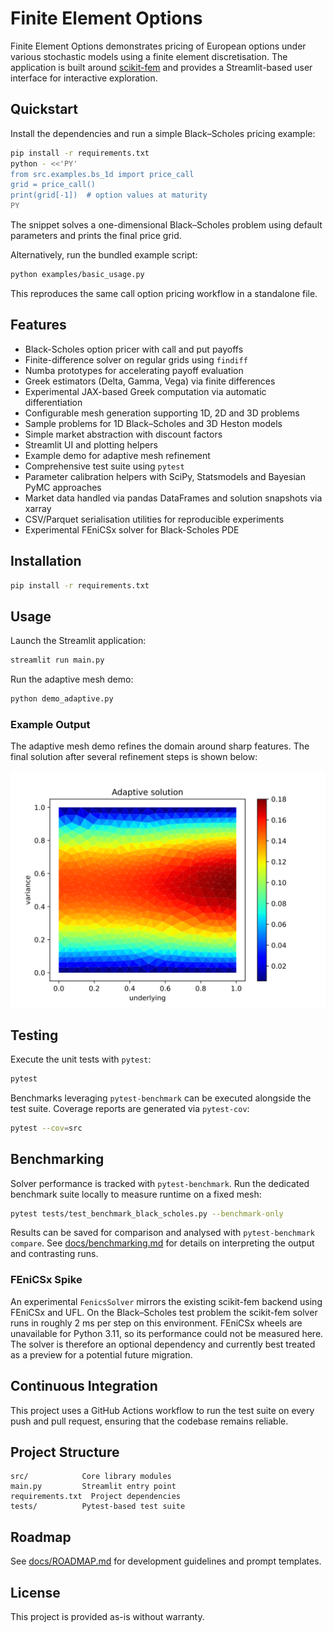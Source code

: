 # Finite Element Options

Finite Element Options demonstrates pricing of European options under various
stochastic models using a finite element discretisation. The application is
built around [scikit-fem](https://github.com/kinnala/scikit-fem) and provides a
Streamlit-based user interface for interactive exploration.

## Quickstart

Install the dependencies and run a simple Black–Scholes pricing example:

```bash
pip install -r requirements.txt
python - <<'PY'
from src.examples.bs_1d import price_call
grid = price_call()
print(grid[-1])  # option values at maturity
PY
```

The snippet solves a one-dimensional Black–Scholes problem using default
parameters and prints the final price grid.

Alternatively, run the bundled example script:

```bash
python examples/basic_usage.py
```

This reproduces the same call option pricing workflow in a standalone file.

## Features

- Black-Scholes option pricer with call and put payoffs
- Finite-difference solver on regular grids using ``findiff``
- Numba prototypes for accelerating payoff evaluation
- Greek estimators (Delta, Gamma, Vega) via finite differences
- Experimental JAX-based Greek computation via automatic differentiation
- Configurable mesh generation supporting 1D, 2D and 3D problems
- Sample problems for 1D Black–Scholes and 3D Heston models
- Simple market abstraction with discount factors
- Streamlit UI and plotting helpers
- Example demo for adaptive mesh refinement
- Comprehensive test suite using `pytest`
- Parameter calibration helpers with SciPy, Statsmodels and Bayesian PyMC approaches
- Market data handled via pandas DataFrames and solution snapshots via xarray
- CSV/Parquet serialisation utilities for reproducible experiments
- Experimental FEniCSx solver for Black-Scholes PDE

## Installation

```bash
pip install -r requirements.txt
```

## Usage

Launch the Streamlit application:

```bash
streamlit run main.py
```

Run the adaptive mesh demo:

```bash
python demo_adaptive.py
```

### Example Output

The adaptive mesh demo refines the domain around sharp features. The final
solution after several refinement steps is shown below:

![Adaptive mesh solution showing refined grid](docs/images/adaptive_solution.svg)

## Testing

Execute the unit tests with `pytest`:

```bash
pytest
```

Benchmarks leveraging `pytest-benchmark` can be executed alongside the test
suite. Coverage reports are generated via `pytest-cov`:

```bash
pytest --cov=src
```

## Benchmarking

Solver performance is tracked with `pytest-benchmark`.  Run the dedicated
benchmark suite locally to measure runtime on a fixed mesh:

```bash
pytest tests/test_benchmark_black_scholes.py --benchmark-only
```

Results can be saved for comparison and analysed with `pytest-benchmark compare`.
See [docs/benchmarking.md](docs/benchmarking.md) for details on
interpreting the output and contrasting runs.

### FEniCSx Spike

An experimental `FenicsSolver` mirrors the existing scikit-fem backend using
FEniCSx and UFL. On the Black–Scholes test problem the scikit-fem solver runs
in roughly 2 ms per step on this environment. FEniCSx wheels are unavailable for
Python 3.11, so its performance could not be measured here. The solver is
therefore an optional dependency and currently best treated as a preview for a
potential future migration.

## Continuous Integration

This project uses a GitHub Actions workflow to run the test suite on every
push and pull request, ensuring that the codebase remains reliable.

## Project Structure

```
src/            Core library modules
main.py         Streamlit entry point
requirements.txt  Project dependencies
tests/          Pytest-based test suite
```

## Roadmap

See [docs/ROADMAP.md](docs/ROADMAP.md) for development guidelines and prompt templates.

## License

This project is provided as-is without warranty.
